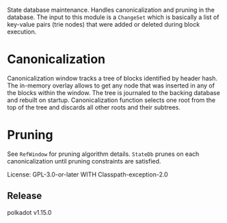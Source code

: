 State database maintenance. Handles canonicalization and pruning in the database. The input to
this module is a `ChangeSet` which is basically a list of key-value pairs (trie nodes) that
were added or deleted during block execution.

# Canonicalization
Canonicalization window tracks a tree of blocks identified by header hash. The in-memory
overlay allows to get any node that was inserted in any of the blocks within the window.
The tree is journaled to the backing database and rebuilt on startup.
Canonicalization function selects one root from the top of the tree and discards all other roots and
their subtrees.

# Pruning
See `RefWindow` for pruning algorithm details. `StateDb` prunes on each canonicalization until pruning
constraints are satisfied.

License: GPL-3.0-or-later WITH Classpath-exception-2.0


## Release

polkadot v1.15.0
